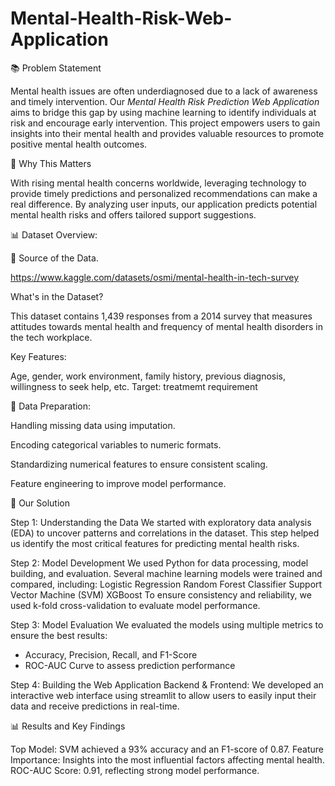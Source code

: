 # Mental-Health-Risk-Web-Application



📚 Problem Statement

Mental health issues are often underdiagnosed due to a lack of awareness and timely intervention. 
Our _Mental Health Risk Prediction Web Application_ aims to bridge this gap by using machine learning to identify individuals at risk and encourage early intervention. This project empowers users to gain insights into their mental health and provides valuable resources to promote positive mental health outcomes.




🎯 Why This Matters

With rising mental health concerns worldwide, leveraging technology to provide timely predictions and personalized recommendations can make a real difference. By analyzing user inputs, our application predicts potential mental health risks and offers tailored support suggestions.



📊 Dataset Overview:


📂 Source of the Data.

https://www.kaggle.com/datasets/osmi/mental-health-in-tech-survey


What's in the Dataset?

This dataset contains 1,439 responses from a 2014 survey that measures attitudes towards mental health and frequency of mental health disorders in the tech workplace. 


Key Features:

Age, gender, work environment, family history, previous diagnosis, willingness to seek help, etc. 
Target: 
treatmemt requirement



🔧 Data Preparation:

Handling missing data using imputation.

Encoding categorical variables to numeric formats.

Standardizing numerical features to ensure consistent scaling.

Feature engineering to improve model performance.



🧠 Our Solution

Step 1: Understanding the Data
We started with exploratory data analysis (EDA) to uncover patterns and correlations in the dataset. This step helped us identify the most critical features for predicting mental health risks.

Step 2: Model Development
We used Python for data processing, model building, and evaluation. 
Several machine learning models were trained and compared, including:
Logistic Regression
Random Forest Classifier
Support Vector Machine (SVM)
XGBoost
To ensure consistency and reliability, we used k-fold cross-validation to evaluate model performance.

Step 3: Model Evaluation
We evaluated the models using multiple metrics to ensure the best results:
- Accuracy, Precision, Recall, and F1-Score
- ROC-AUC Curve to assess prediction performance

Step 4: Building the Web Application
Backend & Frontend: We developed an interactive web interface using streamlit to allow users to easily input their data and receive predictions in real-time.



📊 Results and Key Findings

Top Model: SVM achieved a 93% accuracy and an F1-score of 0.87.
Feature Importance: Insights into the most influential factors affecting mental health.
ROC-AUC Score: 0.91, reflecting strong model performance.

